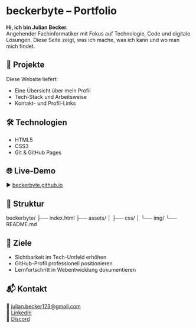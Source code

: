 # beckerbyte – Portfolio

**Hi, ich bin Julian Becker.**  
Angehender Fachinformatiker mit Fokus auf Technologie, Code und digitale Lösungen. Diese Seite zeigt, was ich mache, was ich kann und wo man mich findet.

## 🚀 Projekte

Diese Website liefert:
- Eine Übersicht über mein Profil
- Tech-Stack und Arbeitsweise
- Kontakt- und Profil-Links

## 🛠️ Technologien

- HTML5  
- CSS3  
- Git & GitHub Pages  

## 🌐 Live-Demo

▶️ [beckerbyte.github.io](https://beckerbyte.github.io/)

## 📁 Struktur

beckerbyte/
├── index.html
├── assets/
│ ├── css/
│ └── img/
└── README.md


## 🎯 Ziele

- Sichtbarkeit im Tech-Umfeld erhöhen  
- GitHub-Profil professionell positionieren  
- Lernfortschritt in Webentwicklung dokumentieren  

## 📬 Kontakt

📧 julian.becker123@gmail.com  
🔗 [LinkedIn](https://www.linkedin.com/in/julian-becker-8125b42b7/)  
💬 [Discord](https://discord.com/users/270226761256534027)

